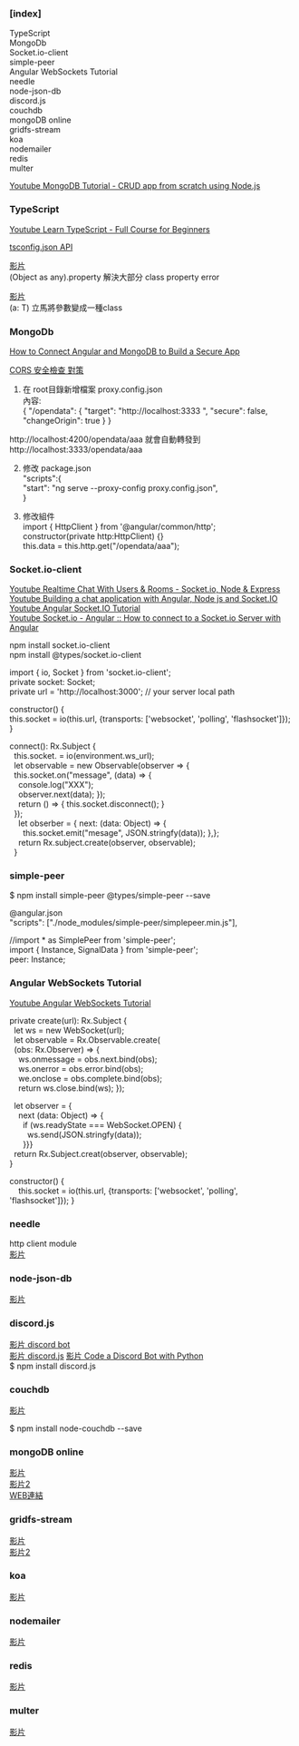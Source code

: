 
### [index]  
TypeScript  
MongoDb  
Socket.io-client    
simple-peer  
Angular WebSockets Tutorial   
needle  
node-json-db  
discord.js  
couchdb  
mongoDB online  
gridfs-stream  
koa  
nodemailer  
redis  
multer  



[Youtube MongoDB Tutorial - CRUD app from scratch using Node.js](https://www.youtube.com/watch?v=CyTWPr_WwdI&ab_channel=freeCodeCamp.org)  


### TypeScript  

[Youtube Learn TypeScript - Full Course for Beginners](https://www.youtube.com/watch?v=gp5H0Vw39yw&ab_channel=freeCodeCamp.org)  

[tsconfig.json API](https://www.tslang.cn/docs/handbook/tsconfig-json.html)  

[影片](https://youtu.be/gp5H0Vw39yw?t=3265)  
(Object as any).property  解決大部分 class property error  

[影片](https://youtu.be/gp5H0Vw39yw?t=4430)  
<T extends object> (a: T) 立馬將參數變成一種class  

   



### MongoDb  

[How to Connect Angular and MongoDB to Build a Secure App](https://developer.okta.com/blog/2019/09/11/angular-mongodb)  

[CORS 安全檢查 對策](https://blog.miniasp.com/post/2017/02/05/Setup-proxy-to-backend-in-Angular-CLI)  
1. 在 root目錄新增檔案 proxy.config.json  
內容:  
{
    "/opendata": {
      "target": "http://localhost:3333 ",
      "secure": false,
      "changeOrigin": true
    }
  }
  
http://localhost:4200/opendata/aaa 就會自動轉發到  http://localhost:3333/opendata/aaa  

2. 修改 package.json  
 "scripts":{  
   "start": "ng serve --proxy-config proxy.config.json",  
 }
 
 3. 修改組件  
  import { HttpClient } from '@angular/common/http';  
  constructor(private http:HttpClient) {}  
  this.data = this.http.get("/opendata/aaa");  



### Socket.io-client  
[Youtube Realtime Chat With Users & Rooms - Socket.io, Node & Express](https://www.youtube.com/watch?v=jD7FnbI76Hg&list=PLillGF-RfqbZ2ybcoD2OaabW2P7Ws8CWu&index=29)    
[Youtube Building a chat application with Angular, Node js and Socket.IO](https://www.youtube.com/watch?v=h39ZhR7PUts&t=1826s&ab_channel=TheSwagCoder)  
[Youtube Angular Socket.IO Tutorial](https://www.youtube.com/watch?v=n7OKfVwClE4&ab_channel=TutorialEdge)  
[Youtube Socket.io - Angular :: How to connect to a Socket.io Server with Angular](https://youtu.be/66T2A2dvplY?t=123)  
   

npm install socket.io-client  
npm install @types/socket.io-client  

import { io, Socket } from 'socket.io-client';  
private socket: Socket;  
  private url = 'http://localhost:3000'; // your server local path  

  constructor() {   
    this.socket = io(this.url, {transports: ['websocket', 'polling', 'flashsocket']});  
  }  
  
  

connect(): Rx.Subject<MessageEvent> {  
&nbsp; this.socket. = io(environment.ws_url);    
&nbsp; let observable = new Observable(observer => {    
&nbsp; this.socket.on("message", (data) => {   
&nbsp; &nbsp; console.log("XXX");    
&nbsp; &nbsp; observer.next(data); });  
&nbsp; &nbsp; return () => { this.socket.disconnect();  }  
&nbsp; });  
&nbsp; &nbsp; let obserber = { next: (data: Object) => {  
&nbsp; &nbsp; &nbsp; this.socket.emit("mesage", JSON.stringfy(data));  },};  
&nbsp; &nbsp; return Rx.subject.create(observer, observable);  
&nbsp; }

### simple-peer  
$ npm install simple-peer @types/simple-peer --save  

@angular.json  
"scripts": ["./node_modules/simple-peer/simplepeer.min.js"],  

//import * as SimplePeer from 'simple-peer';  
import { Instance, SignalData } from 'simple-peer';  
peer: Instance;  

### Angular WebSockets Tutorial  
[Youtube Angular WebSockets Tutorial](https://youtu.be/8CNVYWiR5fg?list=PLzUGFf4GhXBLlWgVXafxrXRQWhGQr2lKQ&t=49)  

private create(url): Rx.Subject<MessageEvent> {  
&nbsp; let ws = new WebSocket(url);  
&nbsp; let observable = Rx.Observable.create(  
&nbsp; (obs: Rx.Observer<MessageEvent>) => {  
&nbsp; &nbsp; ws.onmessage = obs.next.bind(obs);  
&nbsp; &nbsp; ws.onerror = obs.error.bind(obs);  
&nbsp; &nbsp; we.onclose = obs.complete.bind(obs);  
&nbsp; &nbsp; return ws.close.bind(ws); });  

&nbsp; let observer = {  
&nbsp; &nbsp; next (data: Object) => {  
&nbsp; &nbsp; &nbsp; if (ws.readyState === WebSocket.OPEN) {  
&nbsp; &nbsp; &nbsp; &nbsp; ws.send(JSON.stringfy(data));  
&nbsp; &nbsp; &nbsp; }}}  
&nbsp; return Rx.Subject.creat(observer, observable);  
}

constructor() {  
&nbsp; &nbsp; this.socket = io(this.url, {transports: ['websocket', 'polling', 'flashsocket']});
}  


###  needle  

http client module  
[影片](https://youtu.be/PjjjhGW4ceM?list=PLillGF-RfqbZ2ybcoD2OaabW2P7Ws8CWu&t=648)  


### node-json-db
   
[影片](https://youtu.be/KQya9i6czhM?list=PLillGF-RfqbZ2ybcoD2OaabW2P7Ws8CWu&t=414)  


### discord.js  

[影片 discord bot](https://youtu.be/BmKXBVdEV0g?&ab_channel=TraversyMedia&t=316)  
[影片 discord.js](https://youtu.be/BmKXBVdEV0g?&ab_channel=TraversyMedia&t=704) 
[影片 Code a Discord Bot with Python](https://www.youtube.com/watch?v=SPTfmiYiuok&pp=sAQA)  
$ npm install discord.js  


### couchdb  

[影片](https://youtu.be/R6LUMXrAoCE?list=PLillGF-RfqbZ2ybcoD2OaabW2P7Ws8CWu&t=368)  

$ npm install node-couchdb --save  



### mongoDB online  

[影片](https://youtu.be/3f5Q9wDePzY?list=PLillGF-RfqbZ2ybcoD2OaabW2P7Ws8CWu&t=281)  
[影片2](https://youtu.be/3f5Q9wDePzY?list=PLillGF-RfqbZ2ybcoD2OaabW2P7Ws8CWu&t=1160)  
[WEB連結](https://mlab.com/welcome/)  


### gridfs-stream  

[影片](https://youtu.be/3f5Q9wDePzY?list=PLillGF-RfqbZ2ybcoD2OaabW2P7Ws8CWu&t=444)  
[影片2](https://youtu.be/3f5Q9wDePzY?list=PLillGF-RfqbZ2ybcoD2OaabW2P7Ws8CWu&t=1299)  


### koa  

[影片](https://youtu.be/z84uTk5zmak?list=PLillGF-RfqbZ2ybcoD2OaabW2P7Ws8CWu&t=607)  


### nodemailer  

[影片](https://youtu.be/nF9g1825mwk?list=PLillGF-RfqbZ2ybcoD2OaabW2P7Ws8CWu&t=101)  


### redis  

[影片](https://youtu.be/oaJq1mQ3dFI?list=PLillGF-RfqbZ2ybcoD2OaabW2P7Ws8CWu&t=376)  


### multer  

[影片](https://youtu.be/9Qzmri1WaaE?list=PLillGF-RfqbZ2ybcoD2OaabW2P7Ws8CWu&t=972)  



